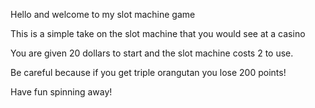 Hello and welcome to my slot machine game

This is a simple take on the slot machine that you would see at a casino

You are given 20 dollars to start and the slot machine costs 2 to use.

Be careful because if you get triple orangutan you lose 200 points!

Have fun spinning away!
